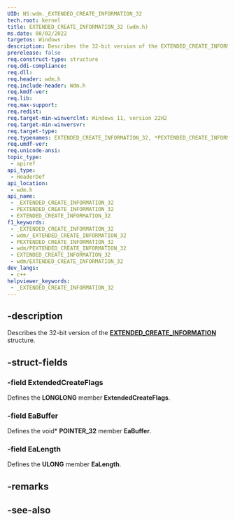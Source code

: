 ```yaml
---
UID: NS:wdm._EXTENDED_CREATE_INFORMATION_32
tech.root: kernel
title: EXTENDED_CREATE_INFORMATION_32 (wdm.h)
ms.date: 08/02/2022
targetos: Windows
description: Describes the 32-bit version of the EXTENDED_CREATE_INFORMATION structure.
prerelease: false
req.construct-type: structure
req.ddi-compliance: 
req.dll: 
req.header: wdm.h
req.include-header: Wdm.h
req.kmdf-ver: 
req.lib: 
req.max-support: 
req.redist: 
req.target-min-winverclnt: Windows 11, version 22H2
req.target-min-winversvr: 
req.target-type: 
req.typenames: EXTENDED_CREATE_INFORMATION_32, *PEXTENDED_CREATE_INFORMATION_32
req.umdf-ver: 
req.unicode-ansi: 
topic_type:
 - apiref
api_type:
 - HeaderDef
api_location:
 - wdm.h
api_name:
 - _EXTENDED_CREATE_INFORMATION_32
 - PEXTENDED_CREATE_INFORMATION_32
 - EXTENDED_CREATE_INFORMATION_32
f1_keywords:
 - _EXTENDED_CREATE_INFORMATION_32
 - wdm/_EXTENDED_CREATE_INFORMATION_32
 - PEXTENDED_CREATE_INFORMATION_32
 - wdm/PEXTENDED_CREATE_INFORMATION_32
 - EXTENDED_CREATE_INFORMATION_32
 - wdm/EXTENDED_CREATE_INFORMATION_32
dev_langs:
 - c++
helpviewer_keywords:
 - _EXTENDED_CREATE_INFORMATION_32
---
```


## -description

Describes the 32-bit version of the [**EXTENDED_CREATE_INFORMATION**](ns-wdm-extended_create_information.md) structure.

## -struct-fields

### -field ExtendedCreateFlags

Defines the **LONGLONG** member **ExtendedCreateFlags**.

### -field EaBuffer

Defines the void* **POINTER_32** member **EaBuffer**.

### -field EaLength

Defines the **ULONG** member **EaLength**.

## -remarks

## -see-also

